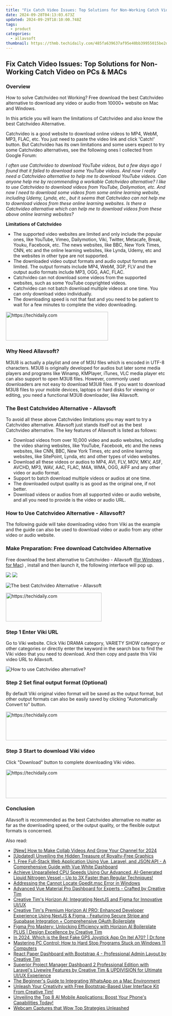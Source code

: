 ```yaml
---
title: "Fix Catch Video Issues: Top Solutions for Non-Working Catch Video on PCs & MACs"
date: 2024-09-28T04:13:03.673Z
updated: 2024-09-29T18:10:00.748Z
tags:
  - product
categories:
  - allavsoft
thumbnail: https://thmb.techidaily.com/485fa639637af95e40bb39955015be2d5660936e6475a435b4a4c85695223b88.jpg
---
```


## Fix Catch Video Issues: Top Solutions for Non-Working Catch Video on PCs & MACs

### Overview

How to solve Catchvideo not Working? Free download the best Catchvideo alternative to download any video or audio from 10000+ website on Mac and Windows.

In this article you will learn the limitations of Catchvideo and also know the best Catchvideo Alternative.

Catchvideo is a good website to download online videos to MP4, WebM, MP3, FLAC, etc. You just need to paste the video link and click 'Catch!' button. But Catchvideo has its own limitations and some users expect to try some Catchvideo alternatives, see the following ones I collected from Google Forum:

_I often use Catchvideo to download YouTube videos, but a few days ago I found that it failed to download some YouTube videos. And now I really need a Catchvideo alternative to help me to download YouTube videos. Can anyone help me by recommending a workable Catchvideo alternative?_ _I like to use Catchvideo to download videos from YouTube, Dailymotion, etc. And now I need to download some videos from some online learning website, including Udemy, Lynda, etc., but it seems that Catchvideo can not help me to download videos from these online learning websites. Is there a Catchvideo alternative which can help me to download videos from these above online learning websites?_

**Limitations of Catchvideo**

* The supported video websites are limited and only include the popular ones, like YouTube, Vimeo, Dailymotion, Viki, Twitter, Metacafe, Break, Youku, Facebook, etc. The news websites, like BBC, New York Times, CNN, etc and the online learning websites, like Lynda, Udemy, etc and the websites in other type are not supported.
* The downloaded video output formats and audio output formats are limited. The output formats include MP4, WebM, 3GP, FLV and the output audio formats include MP3, OGG, AAC, FLAC.
* Catchvideo can not download some videos from the supported websites, such as some YouTube copyrighted videos.
* Catchvideo can not batch download multiple videos at one time. You can only download video individually.
* The downloading speed is not that fast and you need to be patient to wait for a few minutes to complete the video downloading.

<!-- affiliate ads begin -->
<a href="https://wigfever.sjv.io/c/5597632/2014853/22899" target="_top" id="2014853">
  <img src="//a.impactradius-go.com/display-ad/22899-2014853" border="0" alt="https://techidaily.com" width="320" height="90"/>
</a>
<img height="0" width="0" src="https://wigfever.sjv.io/i/5597632/2014853/22899" style="position:absolute;visibility:hidden;" border="0" />
<!-- affiliate ads end -->

### Why Need Allavsoft?

M3U8 is actually a playlist and one of M3U files which is encoded in UTF-8 characters. M3U8 is originally developed for audios but later some media players and programs like Winamp, KMPlayer, iTunes, VLC media player etc can also support to open M3U8 files. However, commonly used downloaders are not easy to download M3U8 files. If you want to download M3U8 files to your mobile devices, laptops or hard disks for viewing or editing, you need a functional M3U8 downloader, like Allavsoft.

### The Best Catchvideo Alternative - Allavsoft

To avoid all these above Catchvideo limitations you may want to try a Catchvideo alternative. Allavsoft just stands itself out as the best Catchvideo alternative. The key features of Allavsoft is listed as follows:

* Download videos from over 10,000 video and audio websites, including the video sharing websites, like YouTube, Facebook, etc and the news websites, like CNN, BBC, New York Times, etc and online learning websites, like SitePoint, Lynda, etc and other types of video websites.
* Download all these videos or audios to MP4, AVI, FLV, MOV, MKV, ASF, AVCHD, MP3, WAV, AAC, FLAC, M4A, WMA, OGG, AIFF and any other video or audio format.
* Support to batch download multiple videos or audios at one time.
* The downloaded output quality is as good as the original one, if not better.
* Download videos or audios from all supported video or audio website, and all you need to provide is the video or audio URL.

### How to Use Catchvideo Alternative - Allavsoft?

The following guide will take downloading video from Viki as the example and the guide can also be used to download video or audio from any other video or audio website.

### Make Preparation: Free download Catchvideo Alternative

Free download the best alternative to Catchvideo - Allavsoft ([for Windows](https://tools.techidaily.com/allavsoft/products/) , [for Mac](https://tools.techidaily.com/allavsoft/products/)) , install and then launch it, the following interface will pop up.

[![](https://www.allavsoft.com/how-to/../images/how-to/free-download-win.jpg)](https://tools.techidaily.com/allavsoft/products/) [![](https://www.allavsoft.com/how-to/../images/how-to/free-download-mac.jpg)](https://tools.techidaily.com/allavsoft/products/)

![The best Catchvideo Alternative - Allavsoft](https://www.allavsoft.com/how-to/../images/allavsoft/screen-shot-600.jpg)

<!-- affiliate ads begin -->
<a href="https://aligracehair.sjv.io/c/5597632/2006914/19272" target="_top" id="2006914">
  <img src="//a.impactradius-go.com/display-ad/19272-2006914" border="0" alt="https://techidaily.com" width="300" height="90"/>
</a>
<img height="0" width="0" src="https://aligracehair.sjv.io/i/5597632/2006914/19272" style="position:absolute;visibility:hidden;" border="0" />
<!-- affiliate ads end -->

### Step 1 Enter Viki URL

Go to Viki website. Click Viki DRAMA category, VARIETY SHOW category or other categories or directly enter the keyword in the search box to find the Viki video that you need to download. And then copy and paste this Viki video URL to Allavsoft.

![How to use Catchvideo alternative?](https://www.allavsoft.com/how-to/../images/how-to/download-rtmp-video/download-rtmp-video.jpg)

### Step 2 Set final output format (Optional)

By default Viki original video format will be saved as the output format, but other output formats can also be easily saved by clicking "Automatically Convert to" button.

<!-- affiliate ads begin -->
<a href="https://united.elfm.net/c/5597632/2139563/4704" target="_top" id="2139563">
  <img src="//a.impactradius-go.com/display-ad/4704-2139563" border="0" alt="https://techidaily.com" width="728" height="90"/>
</a>
<img height="0" width="0" src="https://united.elfm.net/i/5597632/2139563/4704" style="position:absolute;visibility:hidden;" border="0" />
<!-- affiliate ads end -->

### Step 3 Start to download Viki video

Click "Download" button to complete downloading Viki video.

<!-- affiliate ads begin -->
<a href="https://appsumo.8odi.net/c/5597632/2049390/7443" target="_top" id="2049390">
  <img src="//a.impactradius-go.com/display-ad/7443-2049390" border="0" alt="https://techidaily.com" width="728" height="90"/>
</a>
<img height="0" width="0" src="https://appsumo.8odi.net/i/5597632/2049390/7443" style="position:absolute;visibility:hidden;" border="0" />
<!-- affiliate ads end -->

### Conclusion

Allavsoft is recommended as the best Catchvideo alternative no matter as far as the downloading speed, or the output quality, or the flexible output formats is concerned.

<ins class="adsbygoogle"
     style="display:block"
     data-ad-format="autorelaxed"
     data-ad-client="ca-pub-7571918770474297"
     data-ad-slot="1223367746"></ins>

<ins class="adsbygoogle"
     style="display:block"
     data-ad-client="ca-pub-7571918770474297"
     data-ad-slot="8358498916"
     data-ad-format="auto"
     data-full-width-responsive="true"></ins>

<span class="atpl-alsoreadstyle">Also read:</span>
<div><ul>
<li><a href="https://eaxpv-info.techidaily.com/1717717666129-new-how-to-make-collab-videos-and-grow-your-channel-for-2024/"><u>[New] How to Make Collab Videos And Grow Your Channel for 2024</u></a></li>
<li><a href="https://some-tips.techidaily.com/updated-unveiling-the-hidden-treasure-of-royalty-free-graphics/"><u>[Updated] Unveiling the Hidden Treasure of Royalty-Free Graphics</u></a></li>
<li><a href="https://fox-within.techidaily.com/1-free-full-stack-web-application-using-vue-laravel-and-jsonapi-a-comprehensive-guide-with-vue-white-dashboard/"><u>1. Free Full-Stack Web Application Using Vue, Laravel, and JSON:API - A Comprehensive Guide with Vue White Dashboard</u></a></li>
<li><a href="https://hardware-tips.techidaily.com/1723175725171-achieve-unparalleled-cpu-speeds-using-our-advanced-ai-generated-liquid-nitrogen-vessel-up-to-3x-faster-than-regular-techniques/"><u>Achieve Unparalleled CPU Speeds Using Our Advanced, AI-Generated Liquid Nitrogen Vessel – Up to 3X Faster than Regular Techniques!</u></a></li>
<li><a href="https://win11.techidaily.com/addressing-the-cannot-locate-gpeditmsc-error-in-windows/"><u>Addressing the Cannot Locate Gpedit.msc Error in Windows</u></a></li>
<li><a href="https://fox-within.techidaily.com/advanced-vue-material-pro-dashboard-for-experts-crafted-by-creative-tim/"><u>Advanced Vue Material Pro Dashboard for Experts - Crafted by Creative Tim</u></a></li>
<li><a href="https://fox-within.techidaily.com/creative-tims-horizon-ai-integrating-nextjs-and-figma-for-innovative-uiux/"><u>Creative Tim's Horizon AI: Integrating NextJS and Figma for Innovative UI/UX</u></a></li>
<li><a href="https://fox-within.techidaily.com/creative-tims-premium-horizon-ai-pro-enhanced-developer-experience-using-nextjs-and-figma-featuring-secure-stripe-and-supabase-integration-plus-comprehensiv1/"><u>Creative Tim's Premium Horizon AI PRO: Enhanced Developer Experience Using NextJS & Figma - Featuring Secure Stripe and Supabase Integration + Comprehensive OAuth Boilerplate</u></a></li>
<li><a href="https://fox-within.techidaily.com/figma-pro-mastery-unlocking-efficiency-with-horizon-ai-boilerplate-plus-design-excellence-by-creative-tim/"><u>Figma Pro Mastery: Unlocking Efficiency with Horizon AI Boilerplate PLUS | Design Excellence by Creative Tim</u></a></li>
<li><a href="https://phone-solutions.techidaily.com/in-2024-which-is-the-best-fake-gps-joystick-app-on-itel-a70-drfone-by-drfone-virtual-android/"><u>In 2024, Which is the Best Fake GPS Joystick App On Itel A70? | Dr.fone</u></a></li>
<li><a href="https://win-forum.techidaily.com/mastering-pc-control-how-to-hard-stop-programs-stuck-on-windows-11-computers/"><u>Mastering PC Control: How to Hard Stop Programs Stuck on Windows 11 Computers</u></a></li>
<li><a href="https://fox-within.techidaily.com/react-paper-dashboard-with-bootstrap-4-professional-admin-layout-by-creative-tim/"><u>React Paper Dashboard with Bootstrap 4 - Professional Admin Layout by Creative Tim</u></a></li>
<li><a href="https://fox-within.techidaily.com/superior-project-manager-dashboard-2-professional-edition-with-laravels-livewire-features-by-creative-tim-and-updivision-for-ultimate-uiux-experience/"><u>Superior Project Manager Dashboard 2 Professional Edition with Laravel's Livewire Features by Creative Tim & UPDIVISION for Ultimate UI/UX Experience</u></a></li>
<li><a href="https://technical-tips.techidaily.com/the-beginners-guide-to-integrating-whatsapp-on-a-mac-environment/"><u>The Beginner's Guide to Integrating WhatsApp on a Mac Environment</u></a></li>
<li><a href="https://fox-within.techidaily.com/unleash-your-creativity-with-free-bootstrap-based-user-interface-kit-from-creative-tim/"><u>Unleash Your Creativity with Free Bootstrap-Based User Interface Kit From Creative Tim!</u></a></li>
<li><a href="https://tech-haven.techidaily.com/1722015734680-unveiling-the-top-8-ai-mobile-applications-boost-your-phones-capabilities-today/"><u>Unveiling the Top 8 AI Mobile Applications: Boost Your Phone's Capabilities Today!</u></a></li>
<li><a href="https://screen-sharing-recording.techidaily.com/webcam-captures-that-wow-top-strategies-unleashed/"><u>Webcam Captures that Wow Top Strategies Unleashed</u></a></li>
</ul></div>

